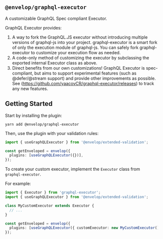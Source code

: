 ## `@envelop/graphql-executor`

A customizable GraphQL Spec compliant Executor.

GraphQL Executor provides:

1. A way to fork the GraphQL.JS executor without introducing multiple versions of graphql-js into your project. graphql-executor is a smart fork of only the execution module of graphql-js. You can safely fork graphql-executor to customize your execution flow as needed.
2. A code-only method of customizing the executor by subclassing the exported internal Executor class as above.
3. Direct benefits from our own customizations! GraphQL Executor is spec-compliant, but aims to support experimental features (such as @defer/@stream support) and provide other improvements as possible. See (https://github.com/yaacovCR/graphql-executor/releases) to track any new features.

## Getting Started

Start by installing the plugin:

```
yarn add @envelop/graphql-executor
```

Then, use the plugin with your validation rules:

```ts
import { useGraphQLExecutor } from '@envelop/extended-validation';

const getEnveloped = envelop({
  plugins: [useGraphQLExecutor({})],
});
```

To create your custom executor, implement the `Executor` class from `graphql-executor`.

For example:

```ts
import { Executor } from 'graphql-executor';
import { useGraphQLExecutor } from '@envelop/extended-validation';

class MyCustomExecutor extends Executor {
  // ...
}

const getEnveloped = envelop({
  plugins: [useGraphQLExecutor({ customExecutor: new MyCustomExecutor() })],
});
```
